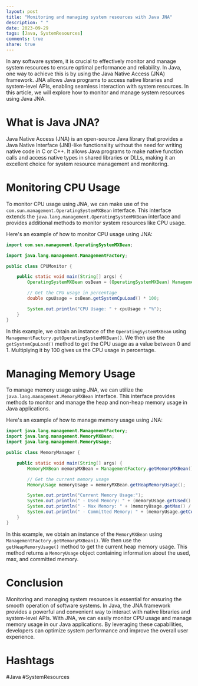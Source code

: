 ```yaml
---
layout: post
title: "Monitoring and managing system resources with Java JNA"
description: " "
date: 2023-09-29
tags: [Java, SystemResources]
comments: true
share: true
---
```


In any software system, it is crucial to effectively monitor and manage system resources to ensure optimal performance and reliability. In Java, one way to achieve this is by using the Java Native Access (JNA) framework. JNA allows Java programs to access native libraries and system-level APIs, enabling seamless interaction with system resources. In this article, we will explore how to monitor and manage system resources using Java JNA.

# What is Java JNA?

Java Native Access (JNA) is an open-source Java library that provides a Java Native Interface (JNI)-like functionality without the need for writing native code in C or C++. It allows Java programs to make native function calls and access native types in shared libraries or DLLs, making it an excellent choice for system resource management and monitoring.

# Monitoring CPU Usage

To monitor CPU usage using JNA, we can make use of the `com.sun.management.OperatingSystemMXBean` interface. This interface extends the `java.lang.management.OperatingSystemMXBean` interface and provides additional methods to monitor system resources like CPU usage.

Here's an example of how to monitor CPU usage using JNA:

```java
import com.sun.management.OperatingSystemMXBean;

import java.lang.management.ManagementFactory;

public class CPUMonitor {

    public static void main(String[] args) {
        OperatingSystemMXBean osBean = (OperatingSystemMXBean) ManagementFactory.getOperatingSystemMXBean();

        // Get the CPU usage in percentage
        double cpuUsage = osBean.getSystemCpuLoad() * 100;

        System.out.println("CPU Usage: " + cpuUsage + "%");
    }
}
```

In this example, we obtain an instance of the `OperatingSystemMXBean` using `ManagementFactory.getOperatingSystemMXBean()`. We then use the `getSystemCpuLoad()` method to get the CPU usage as a value between 0 and 1. Multiplying it by 100 gives us the CPU usage in percentage.

# Managing Memory Usage

To manage memory usage using JNA, we can utilize the `java.lang.management.MemoryMXBean` interface. This interface provides methods to monitor and manage the heap and non-heap memory usage in Java applications.

Here's an example of how to manage memory usage using JNA:

```java
import java.lang.management.ManagementFactory;
import java.lang.management.MemoryMXBean;
import java.lang.management.MemoryUsage;

public class MemoryManager {

    public static void main(String[] args) {
        MemoryMXBean memoryMXBean = ManagementFactory.getMemoryMXBean();

        // Get the current memory usage
        MemoryUsage memoryUsage = memoryMXBean.getHeapMemoryUsage();

        System.out.println("Current Memory Usage:");
        System.out.println(" - Used Memory: " + (memoryUsage.getUsed() / (1024 * 1024)) + " MB");
        System.out.println(" - Max Memory: " + (memoryUsage.getMax() / (1024 * 1024)) + " MB");
        System.out.println(" - Committed Memory: " + (memoryUsage.getCommitted() / (1024 * 1024)) + " MB");
    }
}
```

In this example, we obtain an instance of the `MemoryMXBean` using `ManagementFactory.getMemoryMXBean()`. We then use the `getHeapMemoryUsage()` method to get the current heap memory usage. This method returns a `MemoryUsage` object containing information about the used, max, and committed memory. 

# Conclusion

Monitoring and managing system resources is essential for ensuring the smooth operation of software systems. In Java, the JNA framework provides a powerful and convenient way to interact with native libraries and system-level APIs. With JNA, we can easily monitor CPU usage and manage memory usage in our Java applications. By leveraging these capabilities, developers can optimize system performance and improve the overall user experience.

# Hashtags
#Java #SystemResources